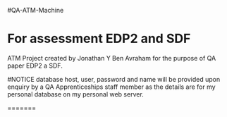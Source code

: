 #QA-ATM-Machine

For assessment EDP2 and SDF
===========

ATM Project created by Jonathan Y Ben Avraham for the purpose of QA paper EDP2 a SDF.

#NOTICE
database host, user, password and name will be provided upon enquiry by a QA Apprenticeships staff member as the details
are for my personal database on my personal web server.

=======